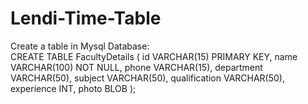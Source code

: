 # Lendi-Time-Table
Create a table in Mysql Database:<br>
CREATE TABLE FacultyDetails (
    id VARCHAR(15) PRIMARY KEY,
    name VARCHAR(100) NOT NULL,
    phone VARCHAR(15),
    department VARCHAR(50),
    subject VARCHAR(50),
    qualification VARCHAR(50),
    experience INT,
    photo BLOB
);
